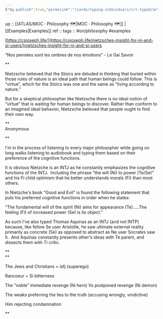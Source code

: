 ```yaml
---
{"dg-publish":true,"permalink":"/cards/typing-individuals/irl-typed/artists/ecrivains/nietzsche/","created":"2022-12-23T06:16:00.196+01:00","updated":"2023-04-08T01:12:04.692+02:00"}
---
```


up :: [[ATLAS/MOC · Philosophy 🗺️\|MOC · Philosophy 🗺️]] | [[Examples\|Examples]]
ref :: 
tags :: #on/philosophy #examples 

[https://csjoseph.life/](https://csjoseph.life/nietzsches-insight-for-ni-and-si-users/)nietzsches-insight-for-ni-and-si-users

  
"Nos pensées sont les ombres de nos émotions" - Le Gai Savoir 
 
**

Nietzsche believed that the Stoics are deluded in thinking that buried within those rules of nature is an ideal path that human beings could follow. This is “virtue”, which for the Stoics was one and the same as “living according to nature.”

But for a skeptical philosopher like Nietzsche there is no ideal notion of “virtue” that is waiting for human beings to discover. Rather than conform to an imagined ideal behavior, Nietzsche believed that people ought to find their own way.

**  
Anonymous

**

I'm in the process of listening to every major philosopher while going on long walks listening to audiobook and typing them based on their preference of the cognitive functions.

  

It is obvious Nietzche is an INTJ as he constantly emphasizes the cognitive functions of the INTJ.  Including the phrase "the will (Ni) to power (Te/Se)" and his Fi child optimism that he better understands morals (Fi) than most others. 

  

In Nietzche's book "Good and Evil" is found the following statement that puts his preferred cognitive functions in order when he states:

  

"The fundamental will of the spirit (Ni) aims for appearance (Te).....The feeling (Fi) of increased power (Se) is its object."

  

As such I've also typed Thomas Aquinas as an INTJ (and not INTP) because, like fellow Se user Aristotle, he saw ultimate external reality primarily as concrete (Se) as opposed to abstract as Ne user Socrates saw it.  And Aquinas constantly presents other's ideas with Te parent, and dissects them with Ti critic.

**  
**

The Jews and Christians = isfj (superego)

Rancoeur = Si bitterness

The "noble" immediate revenge (Ni hero) Vs postponed revenge (Ni demon)

The weaks preferring the lies to the truth (accusing wrongly, vindictive)

Him rejecting condamnation

**
